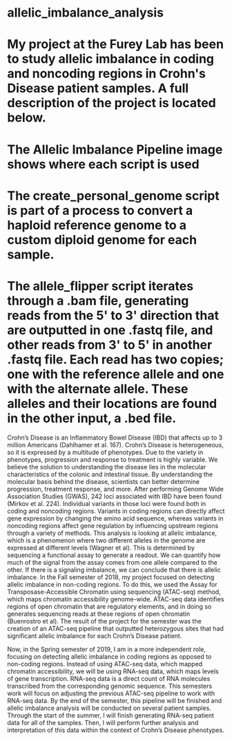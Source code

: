 # allelic_imbalance_analysis
# My project at the Furey Lab has been to study allelic imbalance in coding and noncoding regions in Crohn's Disease patient samples. A full description of the project is located below. 
# The Allelic Imbalance Pipeline image shows where each script is used
# The create_personal_genome script is part of a process to convert a haploid reference genome to a custom diploid genome for each sample.
# The allele_flipper script iterates through a .bam file, generating reads from the 5' to 3' direction that are outputted in one .fastq file, and other reads from 3' to 5' in another .fastq file. Each read has two copies; one with the reference allele and one with the alternate allele. These alleles and their locations are found in the other input, a .bed file. 
  
  Crohn’s Disease is an Inflammatory Bowel Disease (IBD) that affects up to 3 million Americans (Dahlhamer et al. 167). Crohn’s Disease is heterogeneous, so it is expressed by a multitude of phenotypes. Due to the variety in phenotypes, progression and response to treatment is highly variable. We believe the solution to understanding the disease lies in the molecular characteristics of the colonic and intestinal tissue. By understanding the molecular basis behind the disease, scientists can better determine progression, treatment response, and more.
  After performing Genome Wide Association Studies (GWAS), 242 loci associated with IBD have been found (Mirkov et al. 224). Individual variants in those loci were found both in coding and noncoding regions. Variants in coding regions can directly affect gene expression by changing the amino acid sequence, whereas variants in noncoding regions affect gene regulation by influencing upstream regions through a variety of methods.
  This analysis is looking at allelic imbalance, which is a phenomenon where two different alleles in the genome are expressed at different levels (Wagner et al). This is determined by sequencing a functional assay to generate a readout. We can quantify how much of the signal from the assay comes from one allele compared to the other. If there is a signaling imbalance, we can conclude that there is allelic imbalance.
  In the Fall semester of 2018, my project focused on detecting allelic imbalance in non-coding regions. To do this, we used the Assay for Transposase-Accessible Chromatin using sequencing (ATAC-seq) method, which maps chromatin accessibility genome-wide. ATAC-seq data identifies regions of open chromatin that are regulatory elements, and in doing so generates sequencing reads at these regions of open chromatin (Buenrostro et al). The result of the project for the semester was the creation of an ATAC-seq pipeline that outputted heterozygous sites that had significant allelic imbalance for each Crohn’s Disease patient. 
 
  Now, in the Spring semester of 2019, I am in a more independent role, focusing on detecting allelic imbalance in coding regions as opposed to non-coding regions. Instead of using ATAC-seq data, which mapped chromatin accessibility, we will be using RNA-seq data, which maps levels of gene transcription. RNA-seq data is a direct count of RNA molecules transcribed from the corresponding genomic sequence. This semesters work will focus on adjusting the previous ATAC-seq pipeline to work with RNA-seq data. By the end of the semester, this pipeline will be finished and allelic imbalance analysis will be conducted on several patient samples. 
Through the start of the summer, I will finish generating RNA-seq patient data for all of the samples. Then, I will perform further analysis and interpretation of this data within the context of Crohn’s Disease phenotypes. 
